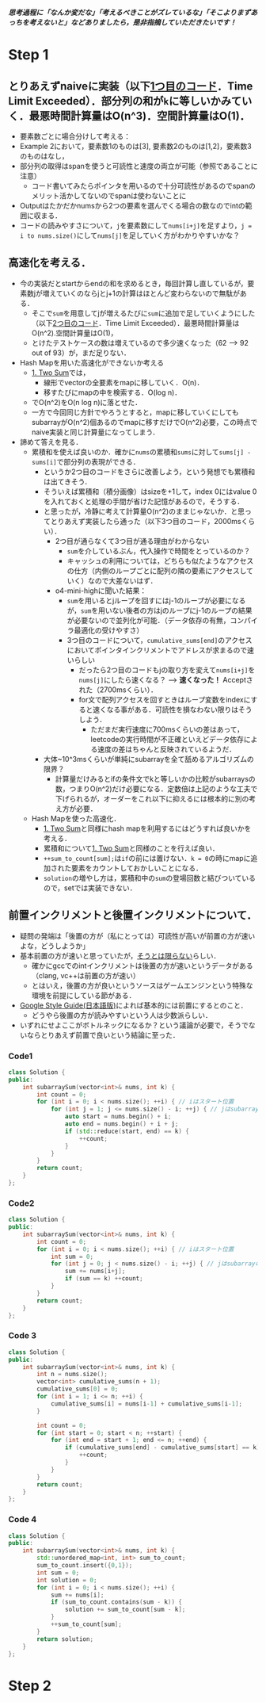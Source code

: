 ***思考過程に「なんか変だな」「考えるべきことがズレているな」「そこよりまずあっちを考えないと」などありましたら，是非指摘していただきたいです！***
# Step 1
## とりあえずnaiveに実装（以下[1つ目のコード](#Code1)．Time Limit Exceeded）．部分列の和が`k`に等しいかみていく．最悪時間計算量はO(n^3)．空間計算量はO(1)．
  - 要素数ごとに場合分けして考える：
  - Example 2において，要素数1のものは[3], 要素数2のものは[1,2]，要素数3のものはなし，
  - 部分列の取得はspanを使うと可読性と速度の両立が可能（参照であることに注意）
    - コード書いてみたらポインタを用いるので十分可読性があるのでspanのメリット活かしてないのでspanは使わないことに
  - Outputはたかだかnumsから2つの要素を選んでくる場合の数なのでintの範囲に収まる．
  - コードの読みやすさについて，`j`を要素数にして`nums[i+j]`を足すより，`j = i to nums.size()`にして`nums[j]`を足していく方がわかりやすいかな？
## 高速化を考える．
  - 今の実装だとstartからendの和を求めるとき，毎回計算し直しているが，要素数jが増えていくのならjとj+1の計算はほとんど変わらないので無駄がある．
    - そこで`sum`を用意してjが増えるたびに`sum`に追加で足していくようにした（以下[2つ目のコード](#Code2)．Time Limit Exceeded）．最悪時間計算量はO(n^2).空間計算量はO(1)，
    - とけたテストケースの数は増えているので多少速くなった（62 --> 92 out of 93）が，まだ足りない．
  - Hash Mapを用いた高速化ができないか考える
    - [1. Two Sum](https://leetcode.com/problems/two-sum/description/)では，
      - 線形でvectorの全要素をmapに移していく．O(n)．
      - 移すたびにmapの中を検索する．O(log n)．
    - でO(n^2)をO(n log n)に落とせた．
    - 一方で今回同じ方針でやろうとすると，mapに移していくにしてもsubarrayがO(n^2)個あるのでmapに移すだけでO(n^2)必要，この時点でnaive実装と同じ計算量になってしまう．
  - 諦めて答えを見る．
    - 累積和を使えば良いのか．確かに`nums`の累積和`sums`に対して`sums[j] - sums[i]`で部分列の表現ができる．
      - というか2つ目のコードをさらに改善しよう，という発想でも累積和は出てきそう．
      - そういえば累積和（積分画像）はsizeを+1して，index 0にはvalue 0を入れておくと処理の手間が省けた記憶があるので，そうする．
      - と思ったが，冷静に考えて計算量O(n^2)のままじゃないか．と思ってとりあえず実装したら通った（以下3つ目のコード，2000msくらい）．
        - 2つ目が通らなくて3つ目が通る理由がわからない
          - `sum`を介しているぶん，代入操作で時間をとっているのか？
          - キャッシュの利用については，どちらも似たようなアクセスの仕方（内側のループごとに配列の隣の要素にアクセスしていく）なので大差ないはず．
        - o4-mini-highに聞いた結果：
          - `sum`を用いるとjループを回すにはj-1のループが必要になるが，`sum`を用いない後者の方はjのループにj-1のループの結果が必要ないので並列化が可能．（データ依存の有無，コンパイラ最適化の受けやすさ）
          - 3つ目のコードについて，`cumulative_sums[end]`のアクセスにおいてポインタインクリメントでアドレスが求まるので速いらしい
            - だったら2つ目のコードもjの取り方を変えて`nums[i+j]`を`nums[j]`にしたら速くなる？ --> **速くなった！** Acceptされた（2700msくらい）．
            - for文で配列アクセスを回すときはループ変数をindexにすると速くなる事がある．可読性を損なわない限りはそうしよう．
              - ただまだ実行速度に700msくらいの差はあって，leetcodeの実行時間が不正確といえどデータ依存による速度の差はちゃんと反映されているようだ．
      - 大体~10^3msくらいが単純にsubarrayを全て舐めるアルゴリズムの限界？
        - 計算量だけみるとifの条件文でkと等しいかの比較がsubarraysの数，つまりO(n^2)だけ必要になる．定数倍は上記のような工夫で下げられるが，オーダーをこれ以下に抑えるには根本的に別の考え方が必要．
    - Hash Mapを使った高速化．
      - [1. Two Sum](https://leetcode.com/problems/two-sum/description/)と同様にhash mapを利用するにはどうすれば良いかを考える．
      - 累積和について[1. Two Sum](https://leetcode.com/problems/two-sum/description/)と同様のことを行えば良い．
      - `++sum_to_count[sum];`は`if`の前には置けない．`k = 0`の時にmapに追加された要素をカウントしておかしいことになる．
      - `solution`の増やし方は，累積和中の`sum`の登場回数と結びついているので，setでは実装できない．
## 前置インクリメントと後置インクリメントについて．
  - 疑問の発端は「後置の方が（私にとっては）可読性が高いが前置の方が速いよな，どうしようか」
  - 基本前置の方が速いと思っていたが，[そうとは限らない](https://cpp.aquariuscode.com/preincriment-vs-postincriment)らしい．
    - 確かにgccでのintインクリメントは後置の方が速いというデータがある（clang, vc++は前置の方が速い）
    - とはいえ，後置の方が良いというソースはゲームエンジンという特殊な環境を前提にしている節がある．
  - [Google Style Guide(日本語版)](https://ttsuki.github.io/styleguide/cppguide.ja.html#Preincrement_and_Predecrement)によれば基本的には前置にするとのこと．
    - どうやら後置の方が読みやすいという人は少数派らしい．
  - いずれにせよここがボトルネックになるか？という議論が必要で，そうでないならとりあえず前置で良いという結論に至った．

### Code1
```cpp
class Solution {
public:
    int subarraySum(vector<int>& nums, int k) {
        int count = 0;
        for (int i = 0; i < nums.size(); ++i) { // iはスタート位置
            for (int j = 1; j <= nums.size() - i; ++j) { // jはsubarrayの要素数
                auto start = nums.begin() + i;
                auto end = nums.begin() + i + j;
                if (std::reduce(start, end) == k) {
                    ++count;
                }
            }
        }
        return count;
    }
};
```
### Code2
```cpp
class Solution {
public:
    int subarraySum(vector<int>& nums, int k) {
        int count = 0;
        for (int i = 0; i < nums.size(); ++i) { // iはスタート位置
            int sum = 0;
            for (int j = 0; j < nums.size() - i; ++j) { // jはsubarrayの要素数
                sum += nums[i+j];
                if (sum == k) ++count;
            }
        }
        return count;
    }
};
```
### Code 3
```cpp
class Solution {
public:
    int subarraySum(vector<int>& nums, int k) {
        int n = nums.size();
        vector<int> cumulative_sums(n + 1);
        cumulative_sums[0] = 0;
        for (int i = 1; i <= n; ++i) {
            cumulative_sums[i] = nums[i-1] + cumulative_sums[i-1];
        }

        int count = 0;
        for (int start = 0; start < n; ++start) {
            for (int end = start + 1; end <= n; ++end) {
                if (cumulative_sums[end] - cumulative_sums[start] == k) {
                    ++count;
                }
            }
        }
        return count;
    }
};
```
### Code 4
```cpp
class Solution {
public:
    int subarraySum(vector<int>& nums, int k) {
        std::unordered_map<int, int> sum_to_count;
        sum_to_count.insert({0,1});
        int sum = 0;
        int solution = 0;
        for (int i = 0; i < nums.size(); ++i) {
            sum += nums[i];
            if (sum_to_count.contains(sum - k)) {
                solution += sum_to_count[sum - k];
            }
            ++sum_to_count[sum];
        }
        return solution;
    }
};
```
# Step 2
